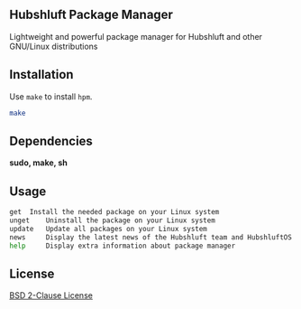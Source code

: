 ## Hubshluft Package Manager

Lightweight and powerful package manager for Hubshluft and other GNU/Linux distributions

## Installation

Use `make` to install `hpm`.

```bash
make
```

## Dependencies

**sudo, make, sh**

## Usage

```bash
get	 Install the needed package on your Linux system
unget	 Uninstall the package on your Linux system
update	 Update all packages on your Linux system
news	 Display the latest news of the Hubshluft team and HubshluftOS
help	 Display extra information about package manager
```

## License

[BSD 2-Clause License](https://opensource.org/license/bsd-2-clause)

